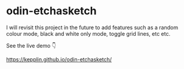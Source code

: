 # odin-etchasketch

I will revisit this project in the future to add features such as a random colour mode, black and white only mode, toggle grid lines, etc etc.

See the live demo 👇

https://kepplin.github.io/odin-etchasketch/